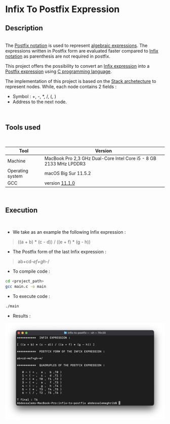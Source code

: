 # Infix To Postfix Expression

## Description

\
The [Postfix notation](https://en.wikipedia.org/wiki/Reverse_Polish_notation) is used to represent [algebraic expressions](https://en.wikipedia.org/wiki/Algebraic_expression). The expressions written in Postfix form are evaluated faster compared to [Infix notation](https://en.wikipedia.org/wiki/Infix_notation) as parenthesis are not required in postfix.

This project offers the possibility to convert an [Infix expression](https://en.wikipedia.org/wiki/Infix_notation) into a [Postfix expression](https://en.wikipedia.org/wiki/Reverse_Polish_notation) using [C programming language](https://en.wikipedia.org/wiki/C_(programming_language)).

The implementation of this project is based on the [Stack archetecture](https://en.wikipedia.org/wiki/Stack_(abstract_data_type)) to represent nodes. While, each node contains 2 fields :

- Symbol : +, -, *, /, (, )
- Address to the next node.

\
<spcace>

## Tools used

\
<spcace>

| Tool | Version |
| ----------- | ----------- |
| Machine | MacBook Pro 2,3 GHz Dual-Core Intel Core i5 - 8 GB 2133 MHz LPDDR3 |
| Operating system | macOS Big Sur 11.5.2 |
| GCC | version [11.1.0](https://gcc.gnu.org/gcc-11/) |

\
<spcace>

## Execution

\
<spcace>

- We take as an example the following Infix expression :

> ((a + b) * (c - d)) / ((e + f) * (g - h))

- The Postfix form of the last Infix expression :

> ab+cd-*ef+gh-*/

- To compile code :

```sh
cd <project_path>
gcc main.c -o main
```

- To execute code :

```sh
./main
```

- Results :

![Infix To Postfix Execution](./execution/infix-to-postfix.png "Infix To Postfix Execution")